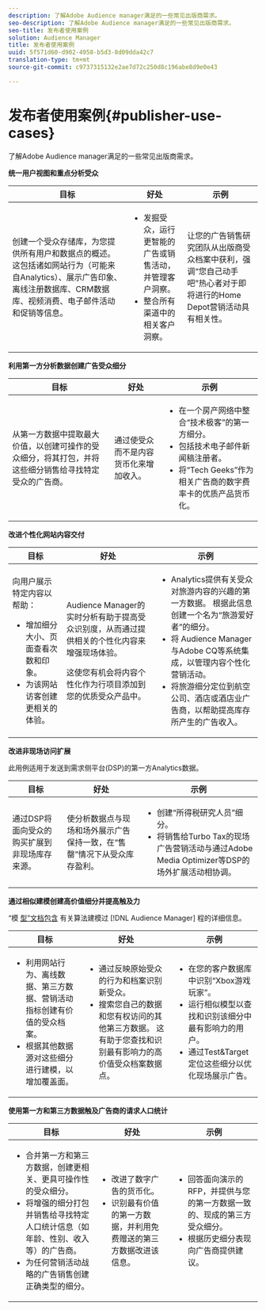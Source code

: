 ```yaml
---
description: 了解Adobe Audience manager满足的一些常见出版商需求。
seo-description: 了解Adobe Audience manager满足的一些常见出版商需求。
seo-title: 发布者使用案例
solution: Audience Manager
title: 发布者使用案例
uuid: 5f571d60-d902-4958-b5d3-8d09dda42c7
translation-type: tm+mt
source-git-commit: c9737315132e2ae7d72c250d8c196abe8d9e0e43

---
```



# 发布者使用案例{#publisher-use-cases}

了解Adobe Audience manager满足的一些常见出版商需求。

<!-- 

c_pub_use_case.xml

 -->

**统一用户视图和重点分析受众**

<table id="table_7051791195CE41B49173BBF9E581BFB6"> 
 <thead> 
  <tr> 
   <th colname="col1" class="entry"> 目标 </th> 
   <th colname="col2" class="entry"> 好处 </th> 
   <th colname="col3" class="entry"> 示例 </th> 
  </tr> 
 </thead>
 <tbody> 
  <tr> 
   <td colname="col1"> <p>创建一个受众存储库，为您提供所有用户和数据点的概述。 这包括诸如网站行为（可能来自Analytics）、展示广告印象、离线注册数据库、CRM数据库、视频消费、电子邮件活动和促销等信息。 </p> </td> 
   <td colname="col2"> <p> 
     <ul id="ul_FB6683152C7D4D65AF951BA55E123427"> 
      <li id="li_45C12198EDDE4107AE59947BBAA51A60">发掘受众，运行更智能的广告或销售活动，并管理客户洞察。 </li> 
      <li id="li_53727E7A3D494299B4631439612AC226">整合所有渠道中的相关客户洞察。 </li> 
     </ul> </p> </td> 
   <td colname="col3"> <p>让您的广告销售研究团队从出版商受众档案中获利，强调“您自己动手吧”热心者对于即将进行的Home Depot营销活动具有相关性。 </p> </td> 
  </tr> 
 </tbody> 
</table>

**利用第一方分析数据创建广告受众细分**

<table id="table_EE77D9F5BAD1473C8E058EE778AF2C3F"> 
 <thead> 
  <tr> 
   <th colname="col1" class="entry"> 目标 </th> 
   <th colname="col2" class="entry"> 好处 </th> 
   <th colname="col3" class="entry"> 示例 </th> 
  </tr> 
 </thead>
 <tbody> 
  <tr> 
   <td colname="col1"> <p>从第一方数据中提取最大价值，以创建可操作的受众细分，将其打包，并将这些细分销售给寻找特定受众的广告商。 </p> </td> 
   <td colname="col2"> <p>通过使受众而不是内容货币化来增加收入。 </p> </td> 
   <td colname="col3"> <p> 
     <ul id="ul_07695D68C7FA4BDE92E69AB84B59F0B5"> 
      <li id="li_D271C4C62589403C9F5D3B478EA1B1F3">在一个房产网络中整合“技术极客”的第一方细分。 </li> 
      <li id="li_1EC9E0F4BC6343C88CF29D07B9D1DA11">包括技术电子邮件新闻稿注册者。 </li> 
      <li id="li_2C5CE406BAEC4F3B8AAED5DF414E1C8B">将“Tech Geeks”作为相关广告商的数字费率卡的优质产品货币化。 </li> 
     </ul> </p> </td> 
  </tr> 
 </tbody> 
</table>

**改进个性化网站内容交付**

<table id="table_D8E82821D9F1491A822A6ABA3A988386"> 
 <thead> 
  <tr> 
   <th colname="col1" class="entry"> 目标 </th> 
   <th colname="col2" class="entry"> 好处 </th> 
   <th colname="col3" class="entry"> 示例 </th> 
  </tr> 
 </thead>
 <tbody> 
  <tr> 
   <td colname="col1"> <p>向用户展示特定内容以帮助： </p> <p> 
     <ul id="ul_ACE36F7845EB4A2E9005ECCD746495CC"> 
      <li id="li_0714139FF2F5492DA32FB95456699E54">增加细分大小、页面查看次数和印象。 </li> 
      <li id="li_2CA4DFF2836D4F71A137829074F46D17">为该网站访客创建更相关的体验。 </li> 
     </ul> </p> </td> 
   <td colname="col2"> <p><span class="keyword"> Audience Manager的实时分析有助于提高受众识别度，从而通过提供相关的个性化内容来增强现场体验。</span> </p> <p>这使您有机会将内容个性化作为行项目添加到您的优质受众产品中。 </p> </td> 
   <td colname="col3"> <p> 
     <ul id="ul_EEED2DAD504C486F8C00992219C893F7"> 
      <li id="li_E536F7C79824484DA3DC895809B849F4">Analytics提供有关受众对旅游内容的兴趣的第一方数据。 根据此信息创建一个名为“旅游爱好者”的细分。 </li> 
      <li id="li_DCB3A5F3772C4DCEB757A4AB6CABFBE3">将 <span class="keyword"></span> Audience Manager与Adobe CQ等系统集成，以管理内容个性化营销活动。 </li> 
      <li id="li_A9BFB7EB7504492BA83F182BE5E8CEF8">将旅游细分定位到航空公司、酒店或酒店业广告商，以帮助提高库存所产生的广告收入。 </li> 
     </ul> </p> </td> 
  </tr> 
 </tbody> 
</table>

**改进非现场访问扩展**

此用例适用于发送到需求侧平台(DSP)的第一方Analytics数据。

<table id="table_F88329D45D9441F1A8EDB9D6140FD02D"> 
 <thead> 
  <tr> 
   <th colname="col1" class="entry"> 目标 </th> 
   <th colname="col2" class="entry"> 好处 </th> 
   <th colname="col3" class="entry"> 示例 </th> 
  </tr>
 </thead>
 <tbody> 
  <tr> 
   <td colname="col1"> <p>通过DSP将面向受众的购买扩展到非现场库存来源。 </p> </td> 
   <td colname="col2"> <p>使分析数据点与现场和场外展示广告保持一致，在“售罄”情况下从受众库存盈利。 </p> </td> 
   <td colname="col3"> <p> 
     <ul id="ul_EE7A86BFFE534A59A9F8C7CAF46A31E5"> 
      <li id="li_D399592D9D904865BD319DC3621B832B">创建“所得税研究人员”细分。 </li> 
      <li id="li_D28AC8BA5E194176BB8736B089B3C2F7">将销售给Turbo Tax的现场广告营销活动与通过Adobe Media Optimizer等DSP的场外扩展活动相协调。 </li> 
     </ul> </p> </td> 
  </tr> 
 </tbody> 
</table>

**通过相似建模创建高价值细分并提高触及力**

“模 [型”文档包含](../features/algorithmic-models/understanding-models.md) 有关算法建模过 [!DNL Audience Manager] 程的详细信息。

<table id="table_A10E4656E2A74EF5BCCA42A7AAA94416"> 
 <thead> 
  <tr> 
   <th colname="col1" class="entry"> 目标 </th> 
   <th colname="col2" class="entry"> 好处 </th> 
   <th colname="col3" class="entry"> 示例 </th> 
  </tr>
 </thead>
 <tbody> 
  <tr> 
   <td colname="col1"> <p> 
     <ul id="ul_6B69497AA7F543249FF820B1D5DC604F"> 
      <li id="li_7022E99BC3C6475988B8424528A221A8">利用网站行为、离线数据、第三方数据、营销活动指标创建有价值的受众档案。 </li> 
      <li id="li_DBD50B14B3D34D9AB72C42E245406FE8">根据其他数据源对这些细分进行建模，以增加覆盖面。 </li> 
     </ul> </p> </td> 
   <td colname="col2"> <p> 
     <ul id="ul_CC5448D2EA0646D4AF3547E81DE31FDE"> 
      <li id="li_8F11E40026404C1380F26F6D03952C8E">通过反映原始受众的行为和档案识别新受众。 </li> 
      <li id="li_5F67AD849EC145DBB1E52A92BBE2CEE3">搜索您自己的数据和您有权访问的其他第三方数据。 这有助于您查找和识别最有影响力的高价值受众档案数据点。 </li> 
     </ul> </p> </td> 
   <td colname="col3"> <p> 
     <ul id="ul_51091241D6B94A849A383538045D797C"> 
      <li id="li_88798E58BA574FA196CFC02C9C55A293">在您的客户数据库中识别“Xbox游戏玩家”。 </li> 
      <li id="li_1136BBC68C8242CE9F116F2C70A4C164">运行相似模型以查找和识别该细分中最有影响力的用户。 </li> 
      <li id="li_8BAED15DF7BA41B28B51BE8DC71DFDE8">通过Test&amp;Target定位这些细分以优化现场展示广告。 </li> 
     </ul> </p> </td> 
  </tr> 
 </tbody> 
</table>

**使用第一方和第三方数据触及广告商的请求人口统计**

<table id="table_63E19A09F1254D83A84F741CFB68A684"> 
 <thead> 
  <tr> 
   <th colname="col1" class="entry"> 目标 </th> 
   <th colname="col2" class="entry"> 好处 </th> 
   <th colname="col3" class="entry"> 示例 </th> 
  </tr> 
 </thead>
 <tbody> 
  <tr> 
   <td colname="col1"> <p> 
     <ul id="ul_DB5B31FB1C7D4D36B9C32912921B39B5"> 
      <li id="li_7B750D619A8F40329B027559DDC5CFB0">合并第一方和第三方数据，创建更相关、更具可操作性的受众细分。 </li> 
      <li id="li_E0BC69F4F1BC4A2FA8B1807815072642">将增强的细分打包并销售给寻找特定人口统计信息（如年龄、性别、收入等）的广告商。 </li> 
      <li id="li_87FD5150D9F74FC9973FECD5DA363C34">为任何营销活动战略的广告销售创建正确类型的细分。 </li> 
     </ul> </p> </td> 
   <td colname="col2"> <p> 
     <ul id="ul_9AABE5394A2B4352A9A368C3F887F583"> 
      <li id="li_64324505C1494879AE01DD93DFFF4753">改进了数字广告的货币化。 </li> 
      <li id="li_429471653E65467582B193F89D7C5426">识别最有价值的第一方数据，并利用免费赠送的第三方数据改进该信息。 </li> 
     </ul> </p> </td> 
   <td colname="col3"> <p> 
     <ul id="ul_E59B88951B454AEA8E898A64C07F0F49"> 
      <li id="li_A856501CD9AB4ABFA4A440D2F451DFD2">回答面向演示的RFP，并提供与您的第一方数据一致的、现成的第三方受众细分。 </li> 
      <li id="li_32C82F83D0D440C0B86C527FD4BAF118">根据历史细分表现向广告商提供建议。 </li> 
     </ul> </p> </td> 
  </tr> 
 </tbody> 
</table>

